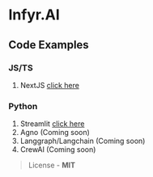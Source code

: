 # Infyr.AI

## Code Examples

### JS/TS

1. NextJS [click here](https://github.com/Infyr-AI/infyrai-examples/tree/main/js/chatbot-nextjs-example)

### Python

1. Streamlit [click here](https://github.com/Infyr-AI/infyrai-examples/blob/main/py/chat_bot.py)
2. Agno (Coming soon)
3. Langgraph/Langchain (Coming soon)
4. CrewAI (Coming soon)


> License - **MIT**